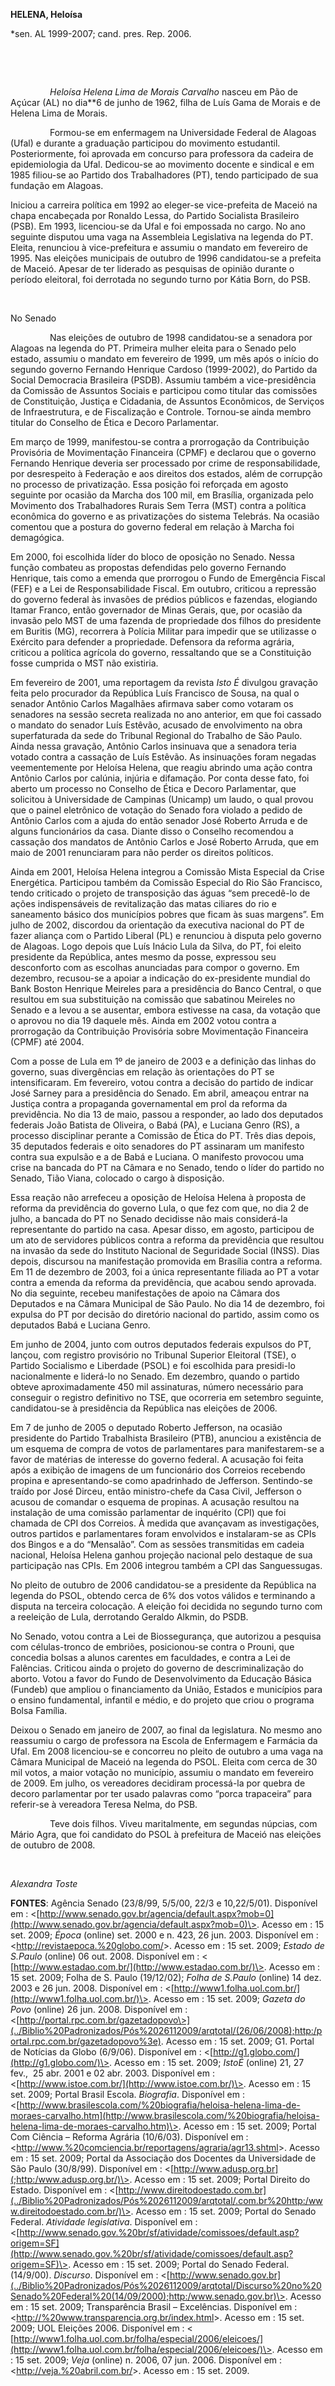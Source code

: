 **HELENA, Heloísa**

\*sen. AL 1999-2007; cand. pres. Rep. 2006.

 

 

                *Heloísa Helena Lima de Morais Carvalho* nasceu em Pão
de Açúcar (AL) no dia**6 de junho de 1962, filha de Luís Gama de Morais
e de Helena Lima de Morais.

                Formou-se em enfermagem na Universidade Federal de
Alagoas (Ufal) e durante a graduação participou do movimento estudantil.
Posteriormente, foi aprovada em concurso para professora da cadeira de
epidemiologia da Ufal. Dedicou-se ao movimento docente e sindical e em
1985 filiou-se ao Partido dos Trabalhadores (PT), tendo participado de
sua fundação em Alagoas.

Iniciou a carreira política em 1992 ao eleger-se vice-prefeita de Maceió
na chapa encabeçada por Ronaldo Lessa, do Partido Socialista Brasileiro
(PSB). Em 1993, licenciou-se da Ufal e foi empossada no cargo. No ano
seguinte disputou uma vaga na Assembleia Legislativa na legenda do PT.
Eleita, renunciou à vice-prefeitura e assumiu o mandato em fevereiro de
1995. Nas eleições municipais de outubro de 1996 candidatou-se a
prefeita de Maceió. Apesar de ter liderado as pesquisas de opinião
durante o período eleitoral, foi derrotada no segundo turno por Kátia
Born, do PSB.

 

No Senado

                Nas eleições de outubro de 1998 candidatou-se a senadora
por Alagoas na legenda do PT. Primeira mulher eleita para o Senado pelo
estado, assumiu o mandato em fevereiro de 1999, um mês após o início do
segundo governo Fernando Henrique Cardoso (1999-2002), do Partido da
Social Democracia Brasileira (PSDB). Assumiu também a vice-presidência
da Comissão de Assuntos Sociais e participou como titular das comissões
de Constituição, Justiça e Cidadania, de Assuntos Econômicos, de
Serviços de Infraestrutura, e de Fiscalização e Controle. Tornou-se
ainda membro titular do Conselho de Ética e Decoro Parlamentar.

Em março de 1999, manifestou-se contra a prorrogação da Contribuição
Provisória de Movimentação Financeira (CPMF) e declarou que o governo
Fernando Henrique deveria ser processado por crime de responsabilidade,
por desrespeito à Federação e aos direitos dos estados, além de
corrupção no processo de privatização. Essa posição foi reforçada em
agosto seguinte por ocasião da Marcha dos 100 mil, em Brasília,
organizada pelo Movimento dos Trabalhadores Rurais Sem Terra (MST)
contra a política econômica do governo e as privatizações do sistema
Telebrás. Na ocasião comentou que a postura do governo federal em
relação à Marcha foi demagógica.

Em 2000, foi escolhida líder do bloco de oposição no Senado. Nessa
função combateu as propostas defendidas pelo governo Fernando Henrique,
tais como a emenda que prorrogou o Fundo de Emergência Fiscal (FEF) e a
Lei de Responsabilidade Fiscal. Em outubro, criticou a repressão do
governo federal às invasões de prédios públicos e fazendas, elogiando
Itamar Franco, então governador de Minas Gerais, que, por ocasião da
invasão pelo MST de uma fazenda de propriedade dos filhos do presidente
em Buritis (MG), recorrera à Polícia Militar para impedir que se
utilizasse o Exército para defender a propriedade. Defensora da reforma
agrária, criticou a política agrícola do governo, ressaltando que se a
Constituição fosse cumprida o MST não existiria.

Em fevereiro de 2001, uma reportagem da revista *Isto É* divulgou
gravação feita pelo procurador da República Luís Francisco de Sousa, na
qual o senador Antônio Carlos Magalhães afirmava saber como votaram os
senadores na sessão secreta realizada no ano anterior, em que foi
cassado o mandato do senador Luís Estêvão, acusado de envolvimento na
obra superfaturada da sede do Tribunal Regional do Trabalho de São
Paulo. Ainda nessa gravação, Antônio Carlos insinuava que a senadora
teria votado contra a cassação de Luís Estêvão. As insinuações foram
negadas veementemente por Heloísa Helena, que reagiu abrindo uma ação
contra Antônio Carlos por calúnia, injúria e difamação. Por conta desse
fato, foi aberto um processo no Conselho de Ética e Decoro Parlamentar,
que solicitou à Universidade de Campinas (Unicamp) um laudo, o qual
provou que o painel eletrônico de votação do Senado fora violado a
pedido de Antônio Carlos com a ajuda do então senador José Roberto
Arruda e de alguns funcionários da casa. Diante disso o Conselho
recomendou a cassação dos mandatos de Antônio Carlos e José Roberto
Arruda, que em maio de 2001 renunciaram para não perder os direitos
políticos.

Ainda em 2001, Heloísa Helena integrou a Comissão Mista Especial da
Crise Energética. Participou também da Comissão Especial do Rio São
Francisco, tendo criticado o projeto de transposição das águas “sem
precedê-lo de ações indispensáveis de revitalização das matas ciliares
do rio e saneamento básico dos municípios pobres que ficam às suas
margens”. Em julho de 2002, discordou da orientação da executiva
nacional do PT de fazer aliança com o Partido Liberal (PL) e renunciou à
disputa pelo governo de Alagoas. Logo depois que Luís Inácio Lula da
Silva, do PT, foi eleito presidente da República, antes mesmo da posse,
expressou seu desconforto com as escolhas anunciadas para compor o
governo. Em dezembro, recusou-se a apoiar a indicação do ex-presidente
mundial do Bank Boston Henrique Meireles para a presidência do Banco
Central, o que resultou em sua substituição na comissão que sabatinou
Meireles no Senado e a levou a se ausentar, embora estivesse na casa, da
votação que o aprovou no dia 19 daquele mês. Ainda em 2002 votou contra
a prorrogação da Contribuição Provisória sobre Movimentação Financeira
(CPMF) até 2004.

Com a posse de Lula em 1º de janeiro de 2003 e a definição das linhas do
governo, suas divergências em relação às orientações do PT se
intensificaram. Em fevereiro, votou contra a decisão do partido de
indicar José Sarney para a presidência do Senado. Em abril, ameaçou
entrar na Justiça contra a propaganda governamental em prol da reforma
da previdência. No dia 13 de maio, passou a responder, ao lado dos
deputados federais João Batista de Oliveira, o Babá (PA), e Luciana
Genro (RS), a processo disciplinar perante a Comissão de Ética do PT.
Três dias depois, 35 deputados federais e oito senadores do PT assinaram
um manifesto contra sua expulsão e a de Babá e Luciana. O manifesto
provocou uma crise na bancada do PT na Câmara e no Senado, tendo o líder
do partido no Senado, Tião Viana, colocado o cargo à disposição.

Essa reação não arrefeceu a oposição de Heloísa Helena à proposta de
reforma da previdência do governo Lula, o que fez com que, no dia 2 de
julho, a bancada do PT no Senado decidisse não mais considerá-la
representante do partido na casa. Apesar disso, em agosto, participou de
um ato de servidores públicos contra a reforma da previdência que
resultou na invasão da sede do Instituto Nacional de Seguridade Social
(INSS). Dias depois, discursou na manifestação promovida em Brasília
contra a reforma. Em 11 de dezembro de 2003, foi a única representante
filiada ao PT a votar contra a emenda da reforma da previdência, que
acabou sendo aprovada. No dia seguinte, recebeu manifestações de apoio
na Câmara dos Deputados e na Câmara Municipal de São Paulo. No dia 14 de
dezembro, foi expulsa do PT por decisão do diretório nacional do
partido, assim como os deputados Babá e Luciana Genro.

Em junho de 2004, junto com outros deputados federais expulsos do PT,
lançou, com registro provisório no Tribunal Superior Eleitoral (TSE), o
Partido Socialismo e Liberdade (PSOL) e foi escolhida para presidi-lo
nacionalmente e liderá-lo no Senado. Em dezembro, quando o partido
obteve aproximadamente 450 mil assinaturas, número necessário para
conseguir o registro definitivo no TSE, que ocorreria em setembro
seguinte, candidatou-se à presidência da República nas eleições de 2006.

Em 7 de junho de 2005 o deputado Roberto Jefferson, na ocasião
presidente do Partido Trabalhista Brasileiro (PTB), anunciou a
existência de um esquema de compra de votos de parlamentares para
manifestarem-se a favor de matérias de interesse do governo federal. A
acusação foi feita após a exibição de imagens de um funcionário dos
Correios recebendo propina e apresentando-se como apadrinhado de
Jefferson. Sentindo-se traído por José Dirceu, então ministro-chefe da
Casa Civil, Jefferson o acusou de comandar o esquema de propinas. A
acusação resultou na instalação de uma comissão parlamentar de inquérito
(CPI) que foi chamada de CPI dos Correios. À medida que avançavam as
investigações, outros partidos e parlamentares foram envolvidos e
instalaram-se as CPIs dos Bingos e a do “Mensalão”. Com as sessões
transmitidas em cadeia nacional, Heloísa Helena ganhou projeção nacional
pelo destaque de sua participação nas CPIs. Em 2006 integrou também a
CPI das Sanguessugas.

No pleito de outubro de 2006 candidatou-se a presidente da República na
legenda do PSOL, obtendo cerca de 6% dos votos válidos e terminando a
disputa na terceira colocação. A eleição foi decidida no segundo turno
com a reeleição de Lula, derrotando Geraldo Alkmin, do PSDB.

No Senado, votou contra a Lei de Biossegurança, que autorizou a pesquisa
com células-tronco de embriões, posicionou-se contra o Prouni, que
concedia bolsas a alunos carentes em faculdades, e contra a Lei de
Falências. Criticou ainda o projeto do governo de descriminalização do
aborto. Votou a favor do Fundo de Desenvolvimento da Educação Básica
(Fundeb) que ampliou o financiamento da União, Estados e municípios para
o ensino fundamental, infantil e médio, e do projeto que criou o
programa Bolsa Família.

Deixou o Senado em janeiro de 2007, ao final da legislatura. No mesmo
ano reassumiu o cargo de professora na Escola de Enfermagem e Farmácia
da Ufal. Em 2008 licenciou-se e concorreu no pleito de outubro a uma
vaga na Câmara Municipal de Maceió na legenda do PSOL. Eleita com cerca
de 30 mil votos, a maior votação no município, assumiu o mandato em
fevereiro de 2009. Em julho, os vereadores decidiram processá-la por
quebra de decoro parlamentar por ter usado palavras como “porca
trapaceira” para referir-se à vereadora Teresa Nelma, do PSB.

                Teve dois filhos. Viveu maritalmente, em segundas
núpcias, com Mário Agra, que foi candidato do PSOL à prefeitura de
Maceió nas eleições de outubro de 2008.

 

*Alexandra Toste*

**FONTES**: Agência Senado (23/8/99, 5/5/00, 22/3 e 10,22/5/01).
Disponível em :
\<[http://www.senado.gov.br/agencia/default.aspx?mob=0](http://www.senado.gov.br/agencia/default.aspx?mob=0)\>.
Acesso em : 15 set. 2009; *Época* (online) set. 2000 e n. 423, 26 jun.
2003. Disponível em :
\<[http://revistaepoca.%20globo.com/](http://revistaepoca.%20globo.com/)\>.
Acesso em : 15 set. 2009; *Estado de S.Paulo* (online) 06 out. 2008.
Disponível em : \<
[http://www.estadao.com.br/](http://www.estadao.com.br/)\>. Acesso em :
15 set. 2009; Folha de S. Paulo (19/12/02); *Folha de S.Paulo* (online)
14 dez. 2003 e 26 jun. 2008. Disponível em :
\<[http://www1.folha.uol.com.br/](http://www1.folha.uol.com.br/)\>.
Acesso em : 15 set. 2009; *Gazeta do* *Povo* (online) 26 jun. 2008.
Disponível em :
\<[http://portal.rpc.com.br/gazetadopovo\>](../Biblio%20Padronizados/Pós%2026112009/arqtotal/(26/06/2008);http:/portal.rpc.com.br/gazetadopovo%3e).
Acesso em : 15 set. 2009; G1. Portal de Notícias da Globo (6/9/06).
Disponível em : \<[http://g1.globo.com/](http://g1.globo.com/)\>. Acesso
em : 15 set. 2009; *IstoÉ* (online) 21, 27 fev.,  25 abr. 2001 e 02 abr.
2003. Disponível em :
\<[http://www.istoe.com.br/](http://www.istoe.com.br/)\>. Acesso em : 15
set. 2009; Portal Brasil Escola. *Biografia*. Disponível em :
\<[http://www.brasilescola.com/%20biografia/heloisa-helena-lima-de-moraes-carvalho.htm](http://www.brasilescola.com/%20biografia/heloisa-helena-lima-de-moraes-carvalho.htm)\>.
Acesso em : 15 set. 2009; Portal Com Ciência – Reforma Agrária
(10/6/03). Disponível em :
\<[http://www.%20comciencia.br/reportagens/agraria/agr13.shtml](http://www.%20comciencia.br/reportagens/agraria/agr13.shtml)\>.
Acesso em : 15 set. 2009; Portal da Associação dos Docentes da
Universidade de São Paulo (30/8/99). Disponível em :
\<[http://www.adusp.org.br](;http:/www.adusp.org.br/)\>. Acesso em : 15
set. 2009; Portal Direito do Estado. Disponível em :
\<[http://www.direitodoestado.com.br](../Biblio%20Padronizados/Pós%2026112009/arqtotal/.com.br%20http:/www.direitodoestado.com.br/)\>.
Acesso em : 15 set. 2009; Portal do Senado Federal. *Atividade
legislativa*. Disponível em :
\<[http://www.senado.gov.%20br/sf/atividade/comissoes/default.asp?origem=SF](http://www.senado.gov.%20br/sf/atividade/comissoes/default.asp?origem=SF)\>.
Acesso em : 15 set. 2009; Portal do Senado Federal. (14/9/00).
*Discurso*. Disponível em :
\<[http://www.senado.gov.br](../Biblio%20Padronizados/Pós%2026112009/arqtotal/Discurso%20no%20Senado%20Federal%20(14/09/2000);http:/www.senado.gov.br)\>.
Acesso em : 15 set. 2009; Transparência Brasil – Excelências. Disponível
em :
\<[http://%20www.transparencia.org.br/index.html](http://%20www.transparencia.org.br/index.html)\>.
Acesso em : 15 set. 2009; UOL Eleições 2006. Disponível em : \<
[http://www1.folha.uol.com.br/folha/especial/2006/eleicoes/](http://www1.folha.uol.com.br/folha/especial/2006/eleicoes/)\>.
Acesso em : 15 set. 2009; *Veja* (online) n. 2006, 07 jun. 2006.
Disponível em :
\<[http://veja.%20abril.com.br/](http://veja.%20abril.com.br/)\>. Acesso
em : 15 set. 2009.

 

 

 
